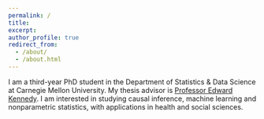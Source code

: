 ```yaml
---
permalink: /
title:
excerpt:
author_profile: true
redirect_from: 
  - /about/
  - /about.html
---
```

I am a third-year PhD student in the Department of Statistics & Data Science at Carnegie Mellon University. My thesis advisor is [Professor Edward Kennedy](http://www.ehkennedy.com/). I am interested in studying causal inference, machine learning and nonparametric statistics, with applications in health and social sciences.